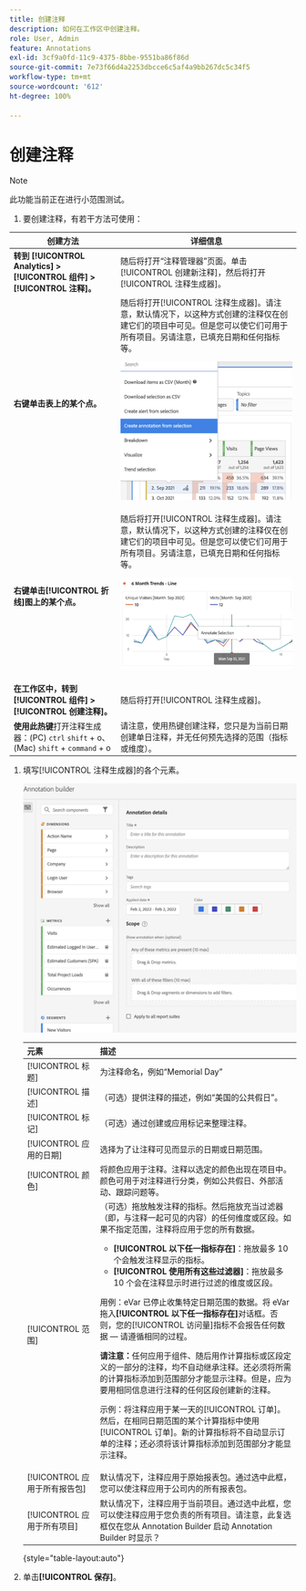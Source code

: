 ```yaml
---
title: 创建注释
description: 如何在工作区中创建注释。
role: User, Admin
feature: Annotations
exl-id: 3cf9a0fd-11c9-4375-8bbe-9551ba86f86d
source-git-commit: 7e73f66d4a2253dbcce6c5af4a9bb267dc5c34f5
workflow-type: tm+mt
source-wordcount: '612'
ht-degree: 100%

---
```


# 创建注释

>[!NOTE]
>
>此功能当前正在进行小范围测试。

1. 要创建注释，有若干方法可使用：

| 创建方法 | 详细信息 |
| --- | --- |
| **转到 [!UICONTROL Analytics] > [!UICONTROL 组件] > [!UICONTROL 注释]。** | 随后将打开“注释管理器”页面。单击[!UICONTROL 创建新注释]，然后将打开[!UICONTROL 注释生成器]。 |
| **右键单击表上的某个点。** | 随后将打开[!UICONTROL 注释生成器]。请注意，默认情况下，以这种方式创建的注释仅在创建它们的项目中可见。但是您可以使它们可用于所有项目。另请注意，已填充日期和任何指标等。<p>![](assets/annotate-table.png) |
| **右键单击[!UICONTROL 折线]图上的某个点。** | 随后将打开[!UICONTROL 注释生成器]。请注意，默认情况下，以这种方式创建的注释仅在创建它们的项目中可见。但是您可以使它们可用于所有项目。另请注意，已填充日期和任何指标等。<p>![](assets/annotate-line.png) |
| **在工作区中，转到[!UICONTROL 组件] > [!UICONTROL 创建注释]。** | 随后将打开[!UICONTROL 注释生成器]。 |
| **使用此热键**&#x200B;打开注释生成器：(PC) `ctrl` `shift` + o、(Mac) `shift` + `command` + o | 请注意，使用热键创建注释，您只是为当前日期创建单日注释，并无任何预先选择的范围（指标或维度）。 |

1. 填写[!UICONTROL 注释生成器]的各个元素。

   ![](assets/ann-builder.png)

   | 元素 | 描述 |
   | --- | --- |
   | [!UICONTROL 标题] | 为注释命名，例如“Memorial Day” |
   | [!UICONTROL 描述] | （可选）提供注释的描述，例如“美国的公共假日”。 |
   | [!UICONTROL 标记] | （可选）通过创建或应用标记来整理注释。 |
   | [!UICONTROL 应用的日期] | 选择为了让注释可见而显示的日期或日期范围。 |
   | [!UICONTROL 颜色] | 将颜色应用于注释。注释以选定的颜色出现在项目中。颜色可用于对注释进行分类，例如公共假日、外部活动、跟踪问题等。 |
   | [!UICONTROL 范围] | （可选）拖放触发注释的指标。然后拖放充当过滤器（即，与注释一起可见的内容）的任何维度或区段。如果不指定范围，注释将应用于您的所有数据。<ul><li>**[!UICONTROL 以下任一指标存在]**：拖放最多 10 个会触发注释显示的指标。</li><li>**[!UICONTROL 使用所有这些过滤器]**：拖放最多 10 个会在注释显示时进行过滤的维度或区段。</li></ul><p>用例：eVar 已停止收集特定日期范围的数据。将 eVar 拖入&#x200B;**[!UICONTROL 以下任一指标存在]**&#x200B;对话框。否则，您的[!UICONTROL 访问量]指标不会报告任何数据 — 请遵循相同的过程。<p>**请注意：**&#x200B;任何应用于组件、随后用作计算指标或区段定义的一部分的注释，均不自动继承注释。还必须将所需的计算指标添加到范围部分才能显示注释。但是，应为要用相同信息进行注释的任何区段创建新的注释。<p>示例：将注释应用于某一天的[!UICONTROL 订单]。然后，在相同日期范围的某个计算指标中使用[!UICONTROL 订单]。新的计算指标将不自动显示订单的注释；还必须将该计算指标添加到范围部分才能显示注释。 |
   | [!UICONTROL 应用于所有报告包] | 默认情况下，注释应用于原始报表包。通过选中此框，您可以使注释应用于公司内的所有报表包。 |
   | [!UICONTROL 应用于所有项目] | 默认情况下，注释应用于当前项目。通过选中此框，您可以使注释应用于您负责的所有项目。请注意，此复选框仅在您从 Annotation Builder 启动 Annotation Builder 时显示？ |

   {style=&quot;table-layout:auto&quot;}

1. 单击&#x200B;**[!UICONTROL 保存]**。
